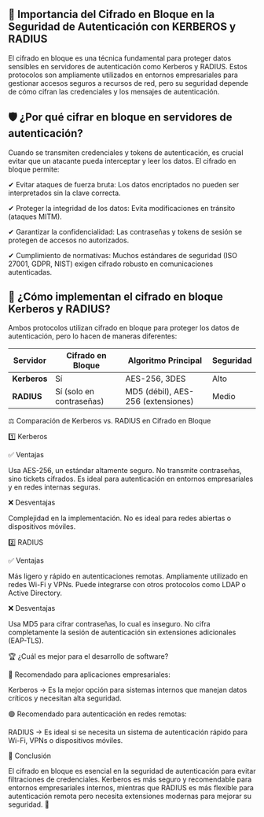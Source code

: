 ## 🔐 Importancia del Cifrado en Bloque en la Seguridad de Autenticación con KERBEROS y RADIUS 
El cifrado en bloque es una técnica fundamental para proteger datos sensibles en servidores de autenticación como Kerberos y RADIUS. Estos protocolos son ampliamente utilizados en entornos empresariales para gestionar accesos seguros a recursos de red, pero su seguridad depende de cómo cifran las credenciales y los mensajes de autenticación.

## 🛡️ ¿Por qué cifrar en bloque en servidores de autenticación?

Cuando se transmiten credenciales y tokens de autenticación, es crucial evitar que un atacante pueda interceptar y leer los datos. El cifrado en bloque permite:

✔ Evitar ataques de fuerza bruta: Los datos encriptados no pueden ser interpretados sin la clave correcta.

✔ Proteger la integridad de los datos: Evita modificaciones en tránsito (ataques MITM).

✔ Garantizar la confidencialidad: Las contraseñas y tokens de sesión se protegen de accesos no autorizados.

✔ Cumplimiento de normativas: Muchos estándares de seguridad (ISO 27001, GDPR, NIST) exigen cifrado robusto en comunicaciones autenticadas.

## 🔄 ¿Cómo implementan el cifrado en bloque Kerberos y RADIUS?

Ambos protocolos utilizan cifrado en bloque para proteger los datos de autenticación, pero lo hacen de maneras diferentes:

<table><thead><tr><th>Servidor</th><th>Cifrado en Bloque</th><th>Algoritmo Principal</th><th>Seguridad</th></tr></thead><tbody><tr><td><strong>Kerberos</strong></td><td>Sí</td><td>AES-256, 3DES</td><td>Alto</td></tr><tr><td><strong>RADIUS</strong></td><td>Sí (solo en contraseñas)</td><td>MD5 (débil), AES-256 (extensiones)</td><td>Medio</td></tr></tbody></table>

⚖️ Comparación de Kerberos vs. RADIUS en Cifrado en Bloque

1️⃣ Kerberos

✅ Ventajas

Usa AES-256, un estándar altamente seguro.
No transmite contraseñas, sino tickets cifrados.
Es ideal para autenticación en entornos empresariales y en redes internas seguras.

❌ Desventajas

Complejidad en la implementación.
No es ideal para redes abiertas o dispositivos móviles.

2️⃣ RADIUS

✅ Ventajas

Más ligero y rápido en autenticaciones remotas.
Ampliamente utilizado en redes Wi-Fi y VPNs.
Puede integrarse con otros protocolos como LDAP o Active Directory.

❌ Desventajas

Usa MD5 para cifrar contraseñas, lo cual es inseguro.
No cifra completamente la sesión de autenticación sin extensiones adicionales (EAP-TLS).

🏆 ¿Cuál es mejor para el desarrollo de software?

🔵 Recomendado para aplicaciones empresariales:

Kerberos → Es la mejor opción para sistemas internos que manejan datos críticos y necesitan alta seguridad.

🟢 Recomendado para autenticación en redes remotas:

RADIUS → Es ideal si se necesita un sistema de autenticación rápido para Wi-Fi, VPNs o dispositivos móviles.

📌 Conclusión

El cifrado en bloque es esencial en la seguridad de autenticación para evitar filtraciones de credenciales. Kerberos es más seguro y recomendable para entornos empresariales internos, mientras que RADIUS es más flexible para autenticación remota pero necesita extensiones modernas para mejorar su seguridad. 🚀


